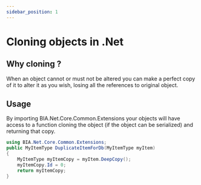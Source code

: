 ```yaml
---
sidebar_position: 1
---
```


# Cloning objects in .Net
## Why cloning ?
When an object cannot or must not be altered you can make a perfect copy of it to alter it as you wish, losing all the references to original object.

## Usage
By importing BIA.Net.Core.Common.Extensions your objects will have access to a function cloning the object (if the object can be serialized) and returning that copy.

```csharp
using BIA.Net.Core.Common.Extensions;
public MyItemType DuplicateItemForDb(MyItemType myItem)
{
    MyItemType myItemCopy = myItem.DeepCopy();
    myItemCopy.Id = 0;
    return myItemCopy;
}
```